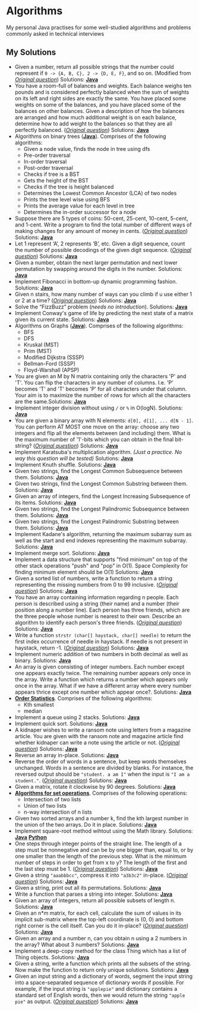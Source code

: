 # Algorithms
My personal Java practises for some well-studied algorithms and problems commonly asked in technical interviews

## My Solutions
* Given a number, return all possible strings that the number could represent if `0 -> {A, B, C}, 2 -> {D, E, F}`, and so on. (Modified from [*Original question*](http://www.glassdoor.com/Interview/phone-numbers-provided-a-phone-number-654-876-0987-return-all-possible-strings-that-the-phone-number-could-represent-QTN_361642.htm)) Solutions: [**Java**](Java/AllPossibleStrings.java)
* You have a room-full of balances and weights. Each balance weighs ten pounds and is considered perfectly balanced when the sum of weights on its left and right sides are exactly the same. You have placed some weights on some of the balances, and you have placed some of the balances on other balances. Given a description of how the balances are arranged and how much additional weight is on each balance, determine how to add weight to the balances so that they are all perfectly balanced. ([*Original question*](http://www.careercup.com/question?id=12150672)) Solutions: [**Java**](Java/Balance.java)
* Algorithms on binary trees ([**Java**](Java/BinaryTree.java)). Comprises of the following algorithms:  
  * Given a node value, finds the node in tree using dfs
  * Pre-order traversal
  * In-order traversal
  * Post-order traversal
  * Checks if tree is a BST
  * Gets the height of the BST
  * Checks if the tree is height balanced
  * Determines the Lowest Common Ancestor (LCA) of two nodes
  * Prints the tree level wise using BFS
  * Prints the average value for each level in tree
  * Determines the in-order successor for a node
* Suppose there are 5 types of coins: 50-cent, 25-cent, 10-cent, 5-cent, and 1-cent. Write a program to find the total number of different ways of making changes for any amount of money in cents. ([*Original question*](http://uva.onlinejudge.org/index.php?option=com_onlinejudge&Itemid=8&page=show_problem&problem=615)) Solutions: [**Java**](Java/CoinChange.java)
* Let 1 represent ‘A’, 2 represents ‘B’, etc. Given a digit sequence, count the number of possible decodings of the given digit sequence. ([*Original question*](http://www.geeksforgeeks.org/count-possible-decodings-given-digit-sequence/)) Solutions: [**Java**](Java/CountPossibleDecodings.java)
* Given a number, obtain the next larger permutation and next lower permutation by swapping around the digits in the number. Solutions: [**Java**](Java/DigitPermutations.java)
* Implement Fibonacci in bottom-up dynamic programming fashion. Solutions: [**Java**](Java/Fibonacci.java)
* Given n stairs, how many number of ways can you climb if u use either 1 or 2 at a time? ([*Original question*](http://www.careercup.com/question?id=3590768)) Solutions: [**Java**](Java/FibonacciSteps.java)
* Solve the “FizzBuzz” problem (*needs no introduction*). Solutions: [**Java**](Java/FizzBuzz.java)
* Implement Conway's game of life by predicting the next state of a matrix given its current state. Solutions: [**Java**](Java/GameOfLife.java)
* Algorithms on Graphs ([**Java**](Java/Graph.java)). Comprises of the following algorithms:
  * BFS
  * DFS
  * Kruskal (MST)
  * Prim (MST)
  * Modified Dijkstra (SSSP)
  * Bellman-Ford (SSSP)
  * Floyd-Warshall (APSP)
* You are given an M by N matrix containing only the characters 'P' and 'T'. You can flip the characters in any number of columns. I.e. 'P' becomes 'T' and 'T' becomes 'P' for all characters under that column. Your aim is to maximize the number of rows for which all the characters are the same.Solutions:  [**Java**](Java/HomogeneousRows.java)
* Implement integer division without using `/` or `%` in O(logN). Solutions: [**Java**](Java/IntegerDivision.java)
* You are given a binary array with N elements: `d[0], d[1], ... d[N - 1]`. You can perform AT MOST one move on the array: choose any two integers and flip all the elements between (and including) them. What is the maximum number of '1'-bits which you can obtain in the final bit-string? ([*Original question*](http://www.careercup.com/question?id=6262507668766720)) Solutions: [**Java**](Java/KadaneBitFlip.java)
* Implement Karatsuba's multiplication algorithm. *(Just a practice. No way this question will be tested)* Solutions: [**Java**](Java/Karatsuba.java)
* Implement Knuth shuffle. Solutions: [**Java**](Java/KnuthShuffle.java)
* Given two strings, find the Longest Common Subsequence between them. Solutions: [**Java**](Java/LongestCommonSubsequence.java)
* Given two strings, find the Longest Common Substring between them. Solutions: [**Java**](Java/LongestCommonSubstring.java)
* Given an array of integers, find the Longest Increasing Subsequence of its items. Solutions: [**Java**](Java/LongestIncreasingSubsequence.java)
* Given two strings, find the Longest Palindromic Subsequence between them. Solutions: [**Java**](Java/LongestPalindromicSubsequence.java)
* Given two strings, find the Longest Palindromic Substring between them. Solutions: [**Java**](Java/LongestPalindromicSubstring.java)
* Implement Kadane's algorithm, returning the maximum subarray sum as well as the start and end indexes representing the maximum subarray. Solutions:  [**Java**](Java/MaximumSubarray.java)
* Implement merge sort. Solutions: [**Java**](Java/MergeSort.java)
* Implement a data structure that supports "find minimum" on top of the other stack operations "push" and "pop" in O(1). Space Complexity for finding minimum element should be O(1) Solutions: [**Java**](Java/MinimumStack.java)
* Given a sorted list of numbers, write a function to return a string representing the missing numbers from 0 to 99 inclusive. ([*Original question*](https://leetcode.com/problems/missing-ranges/)) Solutions: [**Java**](Java/MissingRanges.java)
* You have an array containing information regarding n people. Each person is described using a string (their name) and a number (their position along a number line). Each person has three friends, which are the three people whose number is nearest to their own. Describe an algorithm to identify each person's three friends. ([*Original question*](http://algogeeks.narkive.com/SakzFz8P/nearest-neighbour)) Solutions: [**Java**](Java/NearestNeighbors.java)
* Write a function `strstr (char[] haystack, char[] needle)` to return the first index occurrence of needle in haystack. If needle is not present in haystack, return -1. ([*Original question*](http://www.programcreek.com/2012/12/leetcode-implement-strstr-java/)) Solutions: [**Java**](Java/NeedleHaystack.java)
* Implement numeric addition of two numbers in both decimal as well as binary. Solutions: [**Java**](Java/NumericAddition.java)
* An array is given consisting of integer numbers. Each number except one appears exactly twice. The remaining number appears only once in the array. Write a function which returns a number which appears only once in the array. What if we have a different array where every number appears thrice except one number which appear once?. Solutions: [**Java**](Java/OddManOut.java)
* [**Order Statistics**](Java/OrderStatistics.java). Comprises of the following algorithms:
  * Kth smallest
  * median
* Implement a queue using 2 stacks. Solutions: [**Java**](Java/QueueStack.java)
* Implement quick sort. Solutions: [**Java**](Java/QuickSort.java)
* A kidnaper wishes to write a ransom note using letters from a magazine article. You are given with the ransom note and magazine article find whether kidnaper can write a note using the article or not. ([*Original question*](http://www.careercup.com/question?id=67086)) Solutions: [**Java**](Java/RansomNote.java)
* Reverse an array in-place. Solutions: [**Java**](Java/ReverseArray.java)
* Reverse the order of words in a sentence, but keep words themselves unchanged. Words in a sentence are divided by blanks. For instance, the reversed output should be `"student. a am I"` when the input is `"I am a student."`. ([*Original question*](http://www.geeksforgeeks.org/reverse-words-in-a-given-string/)) Solutions: [**Java**](Java/ReverseWords.java)
* Given a matrix, rotate it clockwise by 90 degrees. Solutions: [**Java**](Java/RotateMatrix.java)
* [**Algorithms for set operations**](Java/SetOperations.java). Comprises of the following operations:
  * Intersection of two lists
  * Union of two lists
  * n-way intersection of n lists
* Given two sorted arrays and a number k, find the kth largest number in the union of the two arrays. Do it in place. Solutions: [**Java**](Java/SortedArrayUnion.java)
* Implement square-root method wihtout using the Math library. Solutions: [**Java**](Java/Sqrt.java) [**Python**](Python/sqrt.py)
* One steps through integer points of the straight line. The length of a step must be nonnegative and can be by one bigger than, equal to, or by one smaller than the length of the previous step. What is the minimum number of steps in order to get from x to y? The length of the first and the last step must be 1. ([*Original question*](https://uva.onlinejudge.org/index.php?option=com_onlinejudge&Itemid=8&page=show_problem&problem=787)) Solutions: [**Java**](Java/Steps.java)
* Given a string `"aaabbbcc"`, compress it into `"a3b3c2"` in-place. ([*Original question*](http://www.careercup.com/question?id=7449675)) Solutions:  [**Java**](Java/StringCompression.java)
* Given a string, print out all its permutations. Solutions: [**Java**](Java/StringPermutations.java)
* Write a function that parses a string into integer. Solutions: [**Java**](Java/StringToInteger.java)
* Given an array of integers, return all possible subsets of length n. Solutions: [**Java**](Java/SubsetsN.java)
* Given an n*m matrix, for each cell, calculate the sum of values in its implicit sub-matrix where the top-left coordinate is (0, 0) and bottom right corner is the cell itself. Can you do it in-place? ([*Original question*](http://stackoverflow.com/questions/2277749/calculate-the-sum-of-elements-in-a-matrix-efficiently)) Solutions: [**Java**](Java/SummedAreaTable.java)
* Given an array and a number n, can you obtain n using a 2 numbers in the array? What about 3 numbers? Solutions: [**Java**](Java/TargetSum.java)
* Implement a deep-copy method for the class Thing which has a list of Thing objects. Solutions: [**Java**](Java/Thing.java)
* Given a string, write a function which prints all the subsets of the string.  Now make the function to return only unique solutions. Solutions:  [**Java**](Java/UniqueStringSubsets.java)
* Given an input string and a dictionary of words, segment the input string into a space-separated sequence of dictionary words if possible. For example, if the input string is `"applepie"` and dictionary contains a standard set of English words, then we would return the string `"apple pie"` as output. ([*Original question*](http://thenoisychannel.com/2011/08/08/retiring-a-great-interview-problem)) Solutions: [**Java**](Java/WordBreak.java)
